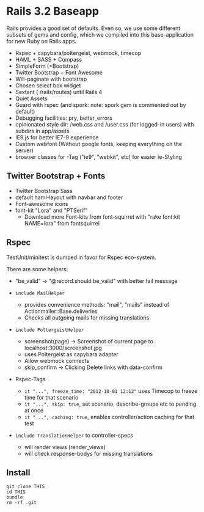 # Rails 3.2 Baseapp

Rails provides a good set of defaults. Even so, we use some different subsets of gems and config, which we compiled into this base-application for new Ruby on Rails apps.

* Rspec + capybara/poltergeist, webmock, timecop
* HAML + SASS + Compass
* SimpleForm (+Bootstrap)
* Twitter Bootstrap + Font Awesome
* Will-paginate with bootstrap
* Chosen select box widget
* Sextant ( /rails/routes) until Rails 4
* Quiet Assets
* Guard with rspec (and spork: note: spork gem is commented out by default)
* Debugging facilities: pry, better\_errors
* opinionated style dir: /web.css and /user.css (for logged-in users) with subdirs in app/assets
* IE9.js for better IE7-9 experience
* Custom webfont (Without google fonts, keeping everything on the server)
* browser classes for <html>-Tag ("ie9", "webkit", etc) for easier ie-Styling



## Twitter Bootstrap + Fonts

* Twitter Bootstrap Sass
* default haml-layout with navbar and footer
* Font-awesome icons
* font-kit "Lora" and "PTSerif"
  * Download more Font-kits from font-squirrel with "rake font:kit NAME=lora" from fontsquirrel

## Rspec

TestUnit/minitest is dumped in favor for Rspec eco-system.

There are some helpers:

* "be_valid" -> "@record.should be_valid" with better fail message
* ``include MailHelper``
  * provides convenience methods: "mail", "mails" instead of Actionmailer::Base.deliveries
  * Checks all outgoing mails for missing translations
* ``include PoltergeistHelper``
  * screenshot(page) -> Screenshot of current page to localhost:3000/screenshot.jpg
  * uses Poltergeist as capybara adapter
  * Allow webmock connects
  * skip_confirm -> Clicking Delete links with data-confirm

* Rspec-Tags
  * ``it "...", freeze_time: "2012-10-01 12:12"`` uses Timecop to freeze time for that scenario
  * ``it "...", skip: true``, set scenario, describe-groups etc to pending at once
  * ``it "...", caching: true``, enables controller/action caching for that test
* ``include TranslationHelper`` to controller-specs
  * will render views (render_views)
  * will check response-bodys for missing translations



## Install

```
git clone THIS
cd THIS
bundle
rm -rf .git
```

